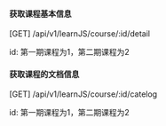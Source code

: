 #### 获取课程基本信息

[GET] /api/v1/learnJS/course/:id/detail

id: 第一期课程为1，第二期课程为2

#### 获取课程的文档信息

[GET] /api/v1/learnJS/course/:id/catelog

id: 第一期课程为1，第二期课程为2